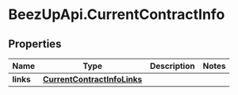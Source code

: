 # BeezUpApi.CurrentContractInfo

## Properties
Name | Type | Description | Notes
------------ | ------------- | ------------- | -------------
**links** | [**CurrentContractInfoLinks**](CurrentContractInfoLinks.md) |  | 


